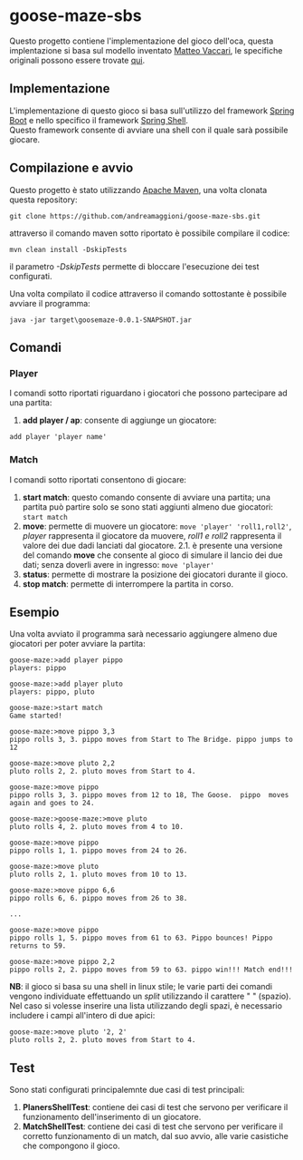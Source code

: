 # goose-maze-sbs  
Questo progetto contiene l'implementazione del gioco dell'oca, questa implentazione si basa sul modello inventato [Matteo Vaccari](https://github.com/xpmatteo), le specifiche originali possono essere trovate [qui](https://www.slideshare.net/pierodibello/il-dilettevole-giuoco-delloca-coding-dojo).  
  
## Implementazione  
L'implementazione di questo gioco si basa sull'utilizzo del framework [Spring Boot](https://spring.io/projects/spring-boot) e nello specifico il framework [Spring Shell](https://projects.spring.io/spring-shell/).   
Questo framework consente di avviare una shell con il quale sarà possibile giocare.  
  
## Compilazione e avvio  
Questo progetto è stato utilizzando [Apache Maven](https://maven.apache.org/), una volta clonata questa repository:  
~~~~  
git clone https://github.com/andreamaggioni/goose-maze-sbs.git  
~~~~  
attraverso il comando maven sotto riportato è possibile compilare il codice:  
~~~~  
mvn clean install -DskipTests  
~~~~  
il parametro *-DskipTests* permette di bloccare l'esecuzione dei test configurati.  
  
Una volta compilato il codice attraverso il comando sottostante è possibile avviare il programma:  
~~~~  
java -jar target\goosemaze-0.0.1-SNAPSHOT.jar  
~~~~  
## Comandi  
### Player  
I comandi sotto riportati riguardano i giocatori che possono partecipare ad una partita:  
1. **add player / ap**: consente di aggiunge un giocatore:  
~~~~  
add player 'player name'  
~~~~  
### Match  
I comandi sotto riportati consentono di giocare:  
1. **start match**: questo comando consente di avviare una partita; una partita può partire solo se sono stati aggiunti almeno due giocatori: 
`start match`  
2. **move**: permette di muovere un giocatore: `move 'player' 'roll1,roll2'`, *player* rappresenta il giocatore da muovere, *roll1 e roll2* rappresenta il valore dei due dadi lanciati dal giocatore.
	2.1. è presente una versione del comando **move** che consente al gioco di simulare il lancio dei due dati; senza doverli avere in ingresso: `move 'player'`
3. **status**: permette di mostrare la posizione dei giocatori durante il gioco.
4. **stop match**: permette di interrompere la partita in corso.

## Esempio
Una volta avviato il programma sarà necessario aggiungere almeno due giocatori per poter avviare la partita:
```
goose-maze:>add player pippo
players: pippo

goose-maze:>add player pluto
players: pippo, pluto

goose-maze:>start match
Game started!

goose-maze:>move pippo 3,3
pippo rolls 3, 3. pippo moves from Start to The Bridge. pippo jumps to 12

goose-maze:>move pluto 2,2
pluto rolls 2, 2. pluto moves from Start to 4.

goose-maze:>move pippo
pippo rolls 3, 3. pippo moves from 12 to 18, The Goose.  pippo  moves again and goes to 24.

goose-maze:>goose-maze:>move pluto
pluto rolls 4, 2. pluto moves from 4 to 10. 

goose-maze:>move pippo
pippo rolls 1, 1. pippo moves from 24 to 26.

goose-maze:>move pluto
pluto rolls 2, 1. pluto moves from 10 to 13. 

goose-maze:>move pippo 6,6
pippo rolls 6, 6. pippo moves from 26 to 38.

...

goose-maze:>move pippo
pippo rolls 1, 5. pippo moves from 61 to 63. Pippo bounces! Pippo returns to 59. 

goose-maze:>move pippo 2,2
pippo rolls 2, 2. pippo moves from 59 to 63. pippo win!!! Match end!!!

```
**NB**: il gioco si basa su una shell in linux stile; le varie parti dei comandi vengono individuate effettuando un *split* utilizzando il carattere " " (spazio).
Nel caso si volesse inserire una lista utilizzando degli spazi, è necessario includere i campi all'intero di due apici:

```
goose-maze:>move pluto '2, 2'
pluto rolls 2, 2. pluto moves from Start to 4.
```
## Test
Sono stati configurati principalemnte due casi di test principali:
1. **PlanersShellTest**: contiene dei casi di test che servono per verificare il funzionamento dell'inserimento di un giocatore.
2. **MatchShellTest**: contiene dei casi di test che servono per verificare il corretto funzionamento di un match, dal suo avvio, alle varie casistiche che compongono il gioco.